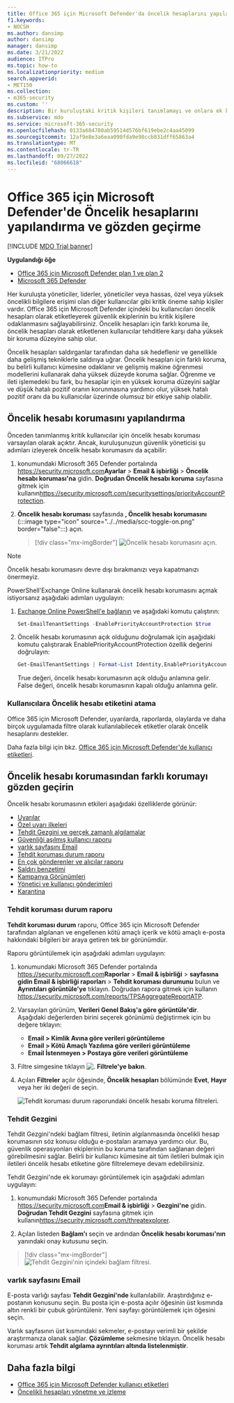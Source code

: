 ```yaml
---
title: Office 365 için Microsoft Defender'da öncelik hesaplarını yapılandırma ve gözden geçirme
f1.keywords:
- NOCSH
ms.author: dansimp
author: dansimp
manager: dansimp
ms.date: 3/21/2022
audience: ITPro
ms.topic: how-to
ms.localizationpriority: medium
search.appverid:
- MET150
ms.collection:
- m365-security
ms.custom: ''
description: Bir kuruluştaki kritik kişileri tanımlamayı ve onlara ek koruma sağlamak için öncelik hesabı etiketini eklemeyi öğrenin.
ms.subservice: mdo
ms.service: microsoft-365-security
ms.openlocfilehash: 0133a684780ab59514d576bf619ebe2c4aa45099
ms.sourcegitcommit: 12af9e8e3a6eaa090fda9e98ccb831dff65863a4
ms.translationtype: MT
ms.contentlocale: tr-TR
ms.lasthandoff: 09/27/2022
ms.locfileid: "68066618"
---
```

# <a name="configure-and-review-priority-accounts-in-microsoft-defender-for-office-365"></a>Office 365 için Microsoft Defender'de Öncelik hesaplarını yapılandırma ve gözden geçirme

[!INCLUDE [MDO Trial banner](../includes/mdo-trial-banner.md)]

**Uygulandığı öğe**
- [Office 365 için Microsoft Defender plan 1 ve plan 2](defender-for-office-365.md)
- [Microsoft 365 Defender](../defender/microsoft-365-defender.md)

Her kuruluşta yöneticiler, liderler, yöneticiler veya hassas, özel veya yüksek öncelikli bilgilere erişimi olan diğer kullanıcılar gibi kritik öneme sahip kişiler vardır. Office 365 için Microsoft Defender içindeki bu kullanıcıları öncelik hesapları olarak etiketleyerek güvenlik ekiplerinin bu kritik kişilere odaklanmasını sağlayabilirsiniz. Öncelik hesapları için farklı koruma ile, öncelik hesapları olarak etiketlenen kullanıcılar tehditlere karşı daha yüksek bir koruma düzeyine sahip olur.

Öncelik hesapları saldırganlar tarafından daha sık hedeflenir ve genellikle daha gelişmiş tekniklerle saldırıya uğrar. Öncelik hesapları için farklı koruma, bu belirli kullanıcı kümesine odaklanır ve gelişmiş makine öğrenmesi modellerini kullanarak daha yüksek düzeyde koruma sağlar. Öğrenme ve ileti işlemedeki bu fark, bu hesaplar için en yüksek koruma düzeyini sağlar ve düşük hatalı pozitif oranın korunmasına yardımcı olur, yüksek hatalı pozitif oranı da bu kullanıcılar üzerinde olumsuz bir etkiye sahip olabilir.

## <a name="configure-priority-account-protection"></a>Öncelik hesabı korumasını yapılandırma

Önceden tanımlanmış kritik kullanıcılar için öncelik hesabı koruması varsayılan olarak açıktır. Ancak, kuruluşunuzun güvenlik yöneticisi şu adımları izleyerek öncelik hesabı korumasını da açabilir:

1. konumundaki Microsoft 365 Defender portalında <https://security.microsoft.com>**Ayarlar** \> **Email & işbirliği** \> **Öncelik hesabı koruması'na** gidin. **Doğrudan Öncelik hesabı koruma** sayfasına gitmek için kullanın<https://security.microsoft.com/securitysettings/priorityAccountProtection>.

2. **Öncelik hesabı koruması** sayfasında **, Öncelik hesabı korumasını** (:::image type="icon" source="../../media/scc-toggle-on.png" border="false":::) açın.

    > [!div class="mx-imgBorder"]
    > ![Öncelik hesabı korumasını açın.](../../media/mdo-priority-account-protection.png)

> [!NOTE]
> Öncelik hesabı korumasını devre dışı bırakmanızı veya kapatmanızı önermeyiz.

PowerShell'Exchange Online kullanarak öncelik hesabı korumasını açmak istiyorsanız aşağıdaki adımları uygulayın:

1. [Exchange Online PowerShell'e bağlanın](/powershell/exchange/connect-to-exchange-online-powershell) ve aşağıdaki komutu çalıştırın:

   ```powershell
   Set-EmailTenantSettings -EnablePriorityAccountProtection $true
   ```

2. Öncelik hesabı korumasının açık olduğunu doğrulamak için aşağıdaki komutu çalıştırarak EnablePriorityAccountProtection özellik değerini doğrulayın:

   ```powershell
   Get-EmailTenantSettings | Format-List Identity,EnablePriorityAccountProtection
   ```

   True değeri, öncelik hesabı korumasının açık olduğu anlamına gelir. False değeri, öncelik hesabı korumasının kapalı olduğu anlamına gelir.

### <a name="assign-the-priority-account-tag-to-users"></a>Kullanıcılara Öncelik hesabı etiketini atama

Office 365 için Microsoft Defender, uyarılarda, raporlarda, olaylarda ve daha birçok uygulamada filtre olarak kullanılabilecek etiketler olarak öncelik hesaplarını destekler.

Daha fazla bilgi için bkz. [Office 365 için Microsoft Defender'de kullanıcı etiketleri](user-tags.md).

## <a name="review-differentiated-protection-from-priority-account-protection"></a>Öncelik hesabı korumasından farklı korumayı gözden geçirin

Öncelik hesabı korumasının etkileri aşağıdaki özelliklerde görünür:

- [Uyarılar](alerts.md)
- [Özel uyarı ilkeleri](../../compliance/alert-policies.md#view-alerts)
- [Tehdit Gezgini ve gerçek zamanlı algılamalar](threat-explorer.md)
- [Güvenliği aşılmış kullanıcı raporu](view-email-security-reports.md#compromised-users-report)
- [varlık sayfasını Email](mdo-email-entity-page.md#other-innovations)
- [Tehdit koruması durum raporu](view-email-security-reports.md#threat-protection-status-report)
- [En çok gönderenler ve alıcılar raporu](view-email-security-reports.md#top-senders-and-recipients-report)
- [Saldırı benzetimi](attack-simulation-training.md#target-users)
- [Kampanya Görünümleri](campaigns.md)
- [Yönetici ve kullanıcı gönderimleri](admin-submission.md)
- [Karantina](quarantine.md)

### <a name="threat-protection-status-report"></a>Tehdit koruması durum raporu

**Tehdit koruması durum** raporu, Office 365 için Microsoft Defender tarafından algılanan ve engellenen kötü amaçlı içerik ve kötü amaçlı e-posta hakkındaki bilgileri bir araya getiren tek bir görünümdür.

Raporu görüntülemek için aşağıdaki adımları uygulayın:

1. konumundaki Microsoft 365 Defender portalında <https://security.microsoft.com>**Raporlar** \> **Email & işbirliği** \> **sayfasına gidin Email & işbirliği raporları** \> **Tehdit koruması durumunu** bulun ve **Ayrıntıları görüntüle'ye** tıklayın. Doğrudan rapora gitmek için kullanın <https://security.microsoft.com/reports/TPSAggregateReportATP>.

2. Varsayılan görünüm, **Verileri Genel Bakış'a göre görüntüle'dir**. Aşağıdaki değerlerden birini seçerek görünümü değiştirmek için bu değere tıklayın:
   - **Email \> Kimlik Avına göre verileri görüntüleme**
   - **Email \> Kötü Amaçlı Yazılıma göre verileri görüntüleme**
   - **Email İstenmeyen \> Postaya göre verileri görüntüleme**

3. Filtre simgesine tıklayın ![.](../../media/m365-cc-sc-filter-icon.png) **Filtrele'ye bakın**.

4. Açılan **Filtreler** açılır öğesinde, **Öncelik hesapları** bölümünde **Evet**, **Hayır** veya her iki değeri de seçin.

   ![Tehdit koruması durum raporundaki öncelik hesabı koruma filtreleri.](../../media/priority-account-protection-tps-report.png)

### <a name="threat-explorer"></a>Tehdit Gezgini

Tehdit Gezgini'ndeki bağlam filtresi, iletinin algılanmasında öncelikli hesap korumasının söz konusu olduğu e-postaları aramaya yardımcı olur. Bu, güvenlik operasyonları ekiplerinin bu koruma tarafından sağlanan değeri görebilmesini sağlar. Belirli bir kullanıcı kümesine ait tüm iletileri bulmak için iletileri öncelik hesabı etiketine göre filtrelemeye devam edebilirsiniz.

Tehdit Gezgini'nde ek korumayı görüntülemek için aşağıdaki adımları uygulayın:

1. konumundaki Microsoft 365 Defender portalında <https://security.microsoft.com>**Email & işbirliği** \> **Gezgini'ne** gidin. **Doğrudan Tehdit Gezgini** sayfasına gitmek için kullanın<https://security.microsoft.com/threatexplorer>.

2. Açılan listeden **Bağlam'ı** seçin ve ardından **Öncelik hesabı koruması'nın** yanındaki onay kutusunu seçin.

> [!div class="mx-imgBorder"]
> ![Tehdit Gezgini'nin içindeki bağlam filtresi.](../../media/threat-explorer-context-filter.png)

### <a name="email-entity-page"></a>varlık sayfasını Email

E-posta varlığı sayfası **Tehdit Gezgini'nde** kullanılabilir. Araştırdığınız e-postanın konusunu seçin. Bu posta için e-posta açılır öğesinin üst kısmında altın renkli bir çubuk görüntülenir. Yeni sayfayı görüntülemek için öğesini seçin.

Varlık sayfasının üst kısmındaki sekmeler, e-postayı verimli bir şekilde araştırmanıza olanak sağlar. **Çözümleme** sekmesine tıklayın. Öncelik hesabı koruması artık **Tehdit algılama ayrıntıları altında listelenmiştir**.

## <a name="more-information"></a>Daha fazla bilgi

- [Office 365 için Microsoft Defender kullanıcı etiketleri](user-tags.md)
- [Öncelikli hesapları yönetme ve izleme](../../admin/setup/priority-accounts.md)
